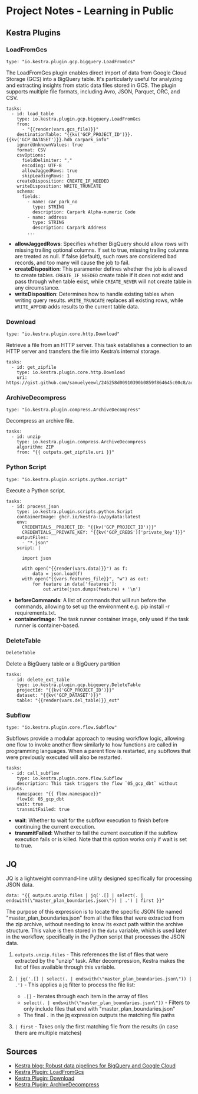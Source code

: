 # Project Notes - Learning in Public

## Kestra Plugins

### Load​From​Gcs

```type: "io.kestra.plugin.gcp.bigquery.LoadFromGcs"```

The LoadFromGcs plugin enables direct import of data from Google Cloud Storage (GCS) into a BigQuery table. It's particularly useful for analyzing and extracting insights from static data files stored in GCS. The plugin supports multiple file formats, including Avro, JSON, Parquet, ORC, and CSV.

```
tasks:
  - id: load_table
    type: io.kestra.plugin.gcp.bigquery.LoadFromGcs
    from:
      - "{{render(vars.gcs_file)}}"
    destinationTable: "{{kv('GCP_PROJECT_ID')}}.{{kv('GCP_DATASET')}}.hdb_carpark_info"
    ignoreUnknownValues: true
    format: CSV
    csvOptions:
      fieldDelimiter: ","
      encoding: UTF-8
      allowJaggedRows: true
      skipLeadingRows: 1
    createDisposition: CREATE_IF_NEEDED   
    writeDisposition: WRITE_TRUNCATE
    schema:
      fields:
        - name: car_park_no
          type: STRING
          description: Carpark Alpha-numeric Code
        - name: address
          type: STRING
          description: Carpark Address
        ...
```

* **allowJaggedRows**: Specifies whether BigQuery should allow rows with missing trailing optional columns. If set to true, missing trailing columns are treated as null. If false (default), such rows are considered bad records, and too many will cause the job to fail.
* **createDisposition**: This paramenter defines whether the job is allowed to create tables. ```CREATE_IF_NEEDED``` create table if it does not exist and pass through when table exist, while ```CREATE_NEVER``` will not create table in any circumstance.
* **writeDisposition**: Determines how to handle existing tables when writing query results. ```WRITE_TRUNCATE``` replaces all existing rows, while ```WRITE_APPEND``` adds results to the current table data.


### ​Download

```type: "io.kestra.plugin.core.http.Download"```

Retrieve a file from an HTTP server. This task establishes a connection to an HTTP server and transfers the file into Kestra’s internal storage.

```
tasks:
  - id: get_zipfile
    type: io.kestra.plugin.core.http.Download
    uri: https://gist.github.com/samuelyeewl/246258d00910390b0859f864645c00c8/archive/ab82ef3ac41da254ae1cbea4ecf77352d9ad3018.zip
```


### ​Archive​Decompress

```type: "io.kestra.plugin.compress.ArchiveDecompress"```

Decompress an archive file.

```
tasks:
  - id: unzip
    type: io.kestra.plugin.compress.ArchiveDecompress
    algorithm: ZIP
    from: "{{ outputs.get_zipfile.uri }}"
```


### Python Script

```type: "io.kestra.plugin.scripts.python.script"```

Execute a Python script.

```
tasks:
  - id: process_json
    type: io.kestra.plugin.scripts.python.Script
    containerImage: ghcr.io/kestra-io/pydata:latest
    env:
      CREDENTIALS__PROJECT_ID: "{{kv('GCP_PROJECT_ID')}}"
      CREDENTIALS__PRIVATE_KEY: "{{kv('GCP_CREDS')['private_key']}}"
    outputFiles:
      - "*.json"
    script: |
    
      import json

      with open("{{render(vars.data)}}") as f:
          data = json.load(f)
      with open("{{vars.features_file}}", "w") as out:
          for feature in data['features']:
              out.write(json.dumps(feature) + '\n')
```

* **beforeCommands**: A list of commands that will run before the commands, allowing to set up the environment e.g. pip install -r requirements.txt.
* **containerImage**: The task runner container image, only used if the task runner is container-based.


### Delete​Table

```Delete​Table```

Delete a BigQuery table or a BigQuery partition

```
tasks:
  - id: delete_ext_table
    type: io.kestra.plugin.gcp.bigquery.DeleteTable
    projectId: "{{kv('GCP_PROJECT_ID')}}"
    dataset: "{{kv('GCP_DATASET')}}"
    table: "{{render(vars.del_table)}}_ext"
```


### Subflow

```type: "io.kestra.plugin.core.flow.Subflow"```

Subflows provide a modular approach to reusing workflow logic, allowing one flow to invoke another flow similarly to how functions are called in programming languages. When a parent flow is restarted, any subflows that were previously executed will also be restarted.

```
tasks:
  - id: call_subflow
    type: io.kestra.plugin.core.flow.Subflow
    description: This task triggers the flow `05_gcp_dbt` without inputs.
    namespace: "{{ flow.namespace}}"
    flowId: 05_gcp_dbt
    wait: true
    transmitFailed: true
```

* **wait**: Whether to wait for the subflow execution to finish before continuing the current execution.
* **transmitFailed**: Whether to fail the current execution if the subflow execution fails or is killed. Note that this option works only if wait is set to true.


## JQ

JQ is a lightweight command-line utility designed specifically for processing JSON data. 

```data: "{{ outputs.unzip.files | jq('.[] | select(. | endswith(\"master_plan_boundaries.json\")) | .') | first }}"```

The purpose of this expression is to locate the specific JSON file named "master_plan_boundaries.json" from all the files that were extracted from the zip archive, without needing to know its exact path within the archive structure. This value is then stored in the ```data``` variable, which is used later in the workflow, specifically in the Python script that processes the JSON data.

1. ```outputs.unzip.files``` - This references the list of files that were extracted by the "unzip" task. After decompression, Kestra makes the list of files available through this variable.

2. ```| jq('.[] | select(. | endswith(\"master_plan_boundaries.json\")) | .')``` - This applies a jq filter to process the file list:
    * ```.[]``` - Iterates through each item in the array of files
    * ```select(. | endswith(\"master_plan_boundaries.json\"))``` - Filters to only include files that end with "master_plan_boundaries.json"
    * The final ```.``` in the jq expression outputs the matching file paths

3. ```| first``` - Takes only the first matching file from the results (in case there are multiple matches)


## Sources
* [Kestra blog: Robust data pipelines for BigQuery and Google Cloud](https://kestra.io/blogs/2022-11-19-create-data-pipeline-bigquery-google-cloud)
* [​Kestra Plugin: Load​From​Gcs](https://kestra.io/plugins/plugin-graalvm/bigquery/io.kestra.plugin.gcp.bigquery.loadfromgcs)
* [​Kestra Plugin: Download](https://kestra.io/plugins/core/http/io.kestra.plugin.core.http.download)
* [​Kestra Plugin: Archive​Decompress](https://kestra.io/plugins/plugin-compress/io.kestra.plugin.compress.archivedecompress)
